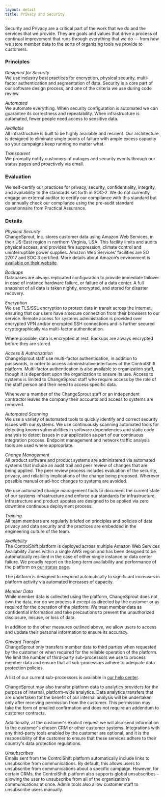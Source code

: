 ```yaml
---
layout: detail
title: Privacy and Security
---
```

Security and Privacy are a critical part of the work that we do and the services that we provide. They are goals and values that drive a process of continual improvement that runs through everything that we do — from how we store member data to the sorts of organizing tools we provide to customers. 

### Principles

*Designed for Security*\
We use industry best practices for encryption, physical security, multi-factor authentication and segmentation of data. Security is a core part of our software design process, and one of the criteria we use during code review.

*Automated*\
We automate everything. When security configuration is automated we can guarantee its correctness and repeatability. When infrastructure is automated, fewer people need access to sensitive data.

*Available*\
All infrastructure is built to be highly available and resilient. Our architecture is designed to eliminate single points of failure with ample excess capacity so your campaigns keep running no matter what.

*Transparent*\
We promptly notify customers of outages and security events through our status pages and proactively via email.

### Evaluation

We self-certify our practices for privacy, security, confidentiality, integrity, and availability to the standards set forth in SOC-2. We do not currently engage an external auditor to certify our compliance with this standard but do annually check our compliance using the pre-audit standard questionnaire from Practical Assurance. 

### Details

*Physical Security*\
ChangeSprout, Inc. stores customer data using Amazon Web Services, in their US-East region in northern Virginia, USA. This facility limits and audits physical access, and provides fire suppression, climate control and uninterruptible power supplies. Amazon Web Services’ facilities are SO 27017 and SOC 3 certified. More details about Amazon’s environment is [available on their website](https://aws.amazon.com/security/).

*Backups*\
Databases are always replicated configuration to provide immediate failover in case of instance hardware failure, or failure of a data center. A full snapshot of all data is taken nightly, encrypted, and stored for disaster recovery.

*Encryption*\
We use TLS/SSL encryption to protect data in transit across the internet, ensuring that our users have a secure connection from their browsers to our service. Remote access for systems administration is provided over encrypted VPN and/or encrypted SSH connections and is further secured cryptographically via multi-factor authentication.  

Where possible, data is encrypted at rest. Backups are always encrypted before they are stored.

*Access & Authorization*\
ChangeSprout staff use multi-factor authentication, in addition to passwords, in order to access administrative interfaces of the ControlShift platform. Multi-factor authentication is also available to organization staff, though it is dependent upon the organization to ensure its use. Access to systems is limited to ChangeSprout staff who require access by the role of the staff person and their need to access specific data.

Whenever a member of the ChangeSprout staff or an independent contractor leaves the company their accounts and access to systems are removed.  

*Automated Scanning*\
We use a variety of automated tools to quickly identify and correct security issues with our systems. We use continuously scanning automated tools for detecting known vulnerabilities in software dependencies and static code analysis to detect issues in our application as part of our continuous integration process. Endpoint management and network traffic analysis tools are used where appropriate. 

*Change Management*\
All product software and product systems are administered via automated systems that include an audit trail and peer review of changes that are being applied. The peer review process includes evaluation of the security, privacy, and reliability implications of the change being proposed. Wherever possible manual or ad-hoc changes to systems are avoided.

We use automated change management tools to document the current state of our systems infrastructure and enforce our standards for infrastructure.  Infrastructure and product updates are designed to be applied via zero downtime continuous deployment process.

*Training*\
All team members are regularly briefed on principles and policies of data privacy and data security and the practices are embedded in the engineering culture of the team.

*Availability*\
The ControlShift platform is deployed across multiple Amazon Web Services Availability Zones within a single AWS region and has been designed to be automatically resilient in the case of either single instance or data center failure. We proudly report on the long-term availability and performance of the platform on [our status page](https://status.controlshiftlabs.com/).

The platform is designed to respond automatically to significant increases in platform activity via automated increases of capacity.

*Member Data*\
While member data is collected using the platform, ChangeSprout does not own the data, nor do we process it except as directed by the customer or as required for the operation of the platform. We treat member data as confidential information and take precautions to prevent the unauthorized disclosure, misuse, or loss of data.

In addition to the other measures outlined above, we allow users to access and update their personal information to ensure its accuracy.

*Onward Transfer*\
ChangeSprout only transfers member data to third parties when requested by the customer or when required for the reliable operation of the platform. We limit the number of third-party sub-processors we use to process member data and ensure that all sub-processors adhere to adequate data protection policies. 

A list of our current sub-processors is available in [our help center](https://support.controlshiftlabs.com/hc/en-us/articles/360000175976).

ChangeSprout may also transfer platform data to analytics providers for the purpose of internal, platform-wide analytics. Data analytics transfers that are undertaken for the benefit of our internal analysis will be undertaken only after receiving permission from the customer.  This permission may take the form of emailed confirmation and does not require an addendum to customer contracts.

Additionally, at the customer's explicit request we will also send information to the customer's chosen CRM or other customer systems. Integrations with any third-party tools enabled by the customer are optional, and it is the responsibility of the customer to ensure that these services adhere to their country's data protection regulations.

*Unsubscribes*\
Emails sent from the ControlShift platform automatically include links to unsubscribe from communications. By default, this allows users to unsubscribe from communications about a specific campaign. However, for certain CRMs, the ControlShift platform also supports global unsubscribes – allowing the user to unsubscribe from all of the organization’s communications at once. Admin tools also allow customer staff to unsubscribe users manually.